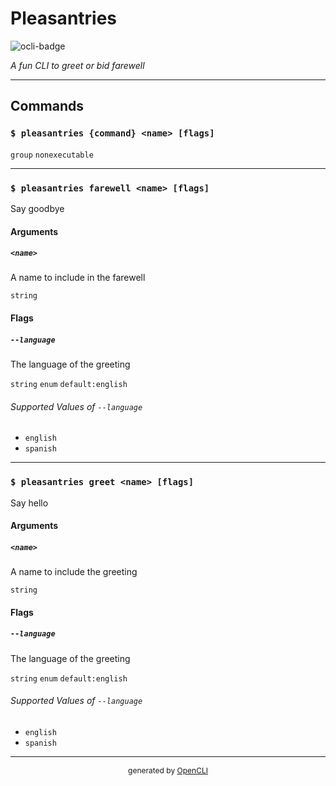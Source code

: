 <!-- Markdown generated by ocli-codegen DO NOT EDIT. -->

# Pleasantries
![ocli-badge](https://img.shields.io/badge/OpenCLI_Spec-Compliant-brightgreen?link=https%3A%2F%2Fgithub.com%2Fbcdxn%2Fopencli)

_A fun CLI to greet or bid farewell_

---

## Commands


### `$ pleasantries {command} <name> [flags]`

`group` `nonexecutable`


---


### `$ pleasantries farewell <name> [flags]`

Say goodbye
#### Arguments

##### `<name>`

A name to include in the farewell

`string`

#### Flags

##### `--language`

The language of the greeting

`string` `enum` `default:english`

###### Supported Values of `--language`

- `english`
- `spanish`

---


### `$ pleasantries greet <name> [flags]`

Say hello
#### Arguments

##### `<name>`

A name to include the greeting

`string`

#### Flags

##### `--language`

The language of the greeting

`string` `enum` `default:english`

###### Supported Values of `--language`

- `english`
- `spanish`

---

<div style="text-align:center;font-size:12px;">generated by <a href="https://github.com/bcdxn/opencli">OpenCLI</a></div>


